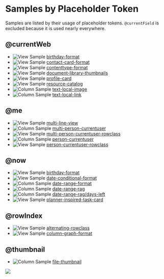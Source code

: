 # Samples by Placeholder Token

Samples are listed by their usage of placeholder tokens. `@currentField` is excluded because it is used nearly everywhere.

## @currentWeb

- <img src="../../img/iconSampleView.png" title="View Sample"/> [birthday-format](https://github.com/SharePoint/sp-dev-list-formatting/tree/master/view-samples/birthday-format)
- <img src="../../img/iconSampleView.png" title="View Sample"/> [contact-card-format](https://github.com/SharePoint/sp-dev-list-formatting/tree/master/view-samples/contact-card-format)
- <img src="../../img/iconSampleView.png" title="View Sample"/> [contenttype-format](https://github.com/SharePoint/sp-dev-list-formatting/tree/master/view-samples/contenttype-format)
- <img src="../../img/iconSampleView.png" title="View Sample"/> [document-library-thumbnails](https://github.com/SharePoint/sp-dev-list-formatting/tree/master/view-samples/document-library-thumbnails)
- <img src="../../img/iconSampleView.png" title="View Sample"/> [profile-card](https://github.com/SharePoint/sp-dev-list-formatting/tree/master/view-samples/profile-card)
- <img src="../../img/iconSampleView.png" title="View Sample"/> [resource-catalog](https://github.com/SharePoint/sp-dev-list-formatting/tree/master/view-samples/resource-catalog)
- <img src="../../img/iconSampleColumn.png" title="Column Sample"/> [text-local-image](https://github.com/SharePoint/sp-dev-list-formatting/tree/master/column-samples/text-local-image)
- <img src="../../img/iconSampleColumn.png" title="Column Sample"/> [text-local-link](https://github.com/SharePoint/sp-dev-list-formatting/tree/master/column-samples/text-local-link)

## @me

- <img src="../../img/iconSampleView.png" title="View Sample"/> [multi-line-view](https://github.com/SharePoint/sp-dev-list-formatting/tree/master/view-samples/multi-line-view)
- <img src="../../img/iconSampleColumn.png" title="Column Sample"/> [multi-person-currentuser](https://github.com/SharePoint/sp-dev-list-formatting/tree/master/column-samples/multi-person-currentuser)
- <img src="../../img/iconSampleView.png" title="View Sample"/> [multi-person-currentuser-rowclass](https://github.com/SharePoint/sp-dev-list-formatting/tree/master/view-samples/multi-person-currentuser-rowclass)
- <img src="../../img/iconSampleColumn.png" title="Column Sample"/> [person-currentuser](https://github.com/SharePoint/sp-dev-list-formatting/tree/master/column-samples/person-currentuser)
- <img src="../../img/iconSampleView.png" title="View Sample"/> [person-currentuser-rowclass](https://github.com/SharePoint/sp-dev-list-formatting/tree/master/view-samples/person-currentuser-rowclass)

## @now

- <img src="../../img/iconSampleView.png" title="View Sample"/> [birthday-format](https://github.com/SharePoint/sp-dev-list-formatting/tree/master/view-samples/birthday-format)
- <img src="../../img/iconSampleView.png" title="View Sample"/> [date-conditional-format](https://github.com/SharePoint/sp-dev-list-formatting/tree/master/view-samples/date-conditional-format)
- <img src="../../img/iconSampleColumn.png" title="Column Sample"/> [date-range-format](https://github.com/SharePoint/sp-dev-list-formatting/tree/master/column-samples/date-range-format)
- <img src="../../img/iconSampleColumn.png" title="Column Sample"/> [date-range-rag](https://github.com/SharePoint/sp-dev-list-formatting/tree/master/column-samples/date-range-rag)
- <img src="../../img/iconSampleColumn.png" title="Column Sample"/> [date-range-rag/days-left](https://github.com/SharePoint/sp-dev-list-formatting/tree/master/column-samples/date-range-rag)
- <img src="../../img/iconSampleView.png" title="View Sample"/> [planner-inspired-task-card](https://github.com/SharePoint/sp-dev-list-formatting/tree/master/view-samples/planner-inspired-task-card)

## @rowIndex

- <img src="../../img/iconSampleView.png" title="View Sample"/> [alternating-rowclass](https://github.com/SharePoint/sp-dev-list-formatting/tree/master/view-samples/alternating-rowclass)
- <img src="../../img/iconSampleView.png" title="View Sample"/> [column-graph-format](https://github.com/SharePoint/sp-dev-list-formatting/tree/master/view-samples/column-graph-format)

## @thumbnail

- <img src="../../img/iconSampleColumn.png" title="Column Sample"/> [file-thumbnail](https://github.com/SharePoint/sp-dev-list-formatting/tree/master/column-samples/file-thumbnail)

<img src="https://telemetry.sharepointpnp.com/sp-dev-list-formatting/docs/groupings/token" />